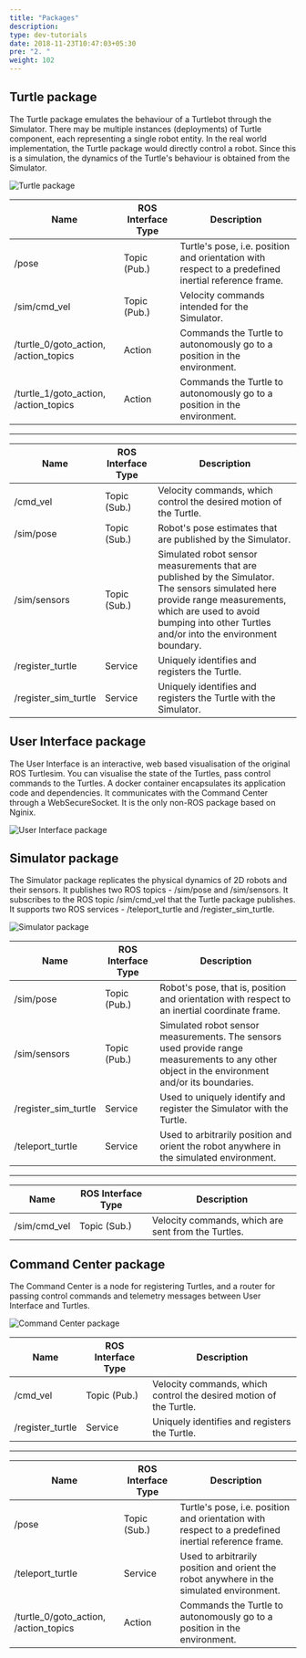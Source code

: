 ```yaml
---
title: "Packages"
description:
type: dev-tutorials
date: 2018-11-23T10:47:03+05:30
pre: "2. "
weight: 102
---
```

## Turtle package
The Turtle package emulates the behaviour of a Turtlebot through the Simulator.
There may be multiple instances (deployments) of Turtle component, each
representing a single robot entity. In the real world implementation,
the Turtle package would directly control a robot. Since this is a simulation,
the dynamics of the Turtle's behaviour is obtained from the Simulator.

![Turtle package](/images/tutorials/turtlesim/packages/package_turtle.png?classes=border,shadow)

| Name | ROS Interface Type | Description |
| ---- | ------------------ | ----------- |
| /pose | Topic (Pub.) | Turtle's pose, i.e. position and orientation with respect to a predefined inertial reference frame. |
| /sim/cmd_vel | Topic (Pub.) | Velocity commands intended for the Simulator. |
| /turtle_0/goto_action, /action_topics | Action | Commands the Turtle to autonomously go to a position in the environment. |
| /turtle_1/goto_action, /action_topics | Action | Commands the Turtle to autonomously go to a position in the environment. |

--------------------------------------------

| Name | ROS Interface Type | Description |
| ---- | ------------------ | ----------- |
| /cmd_vel | Topic (Sub.) | Velocity commands, which control the desired motion of the Turtle. |
| /sim/pose | Topic (Sub.) | Robot's pose estimates that are published by the Simulator. |
| /sim/sensors | Topic (Sub.) | Simulated robot sensor measurements that are published by the Simulator. The sensors simulated here provide range measurements, which are used to avoid bumping into other Turtles and/or into the environment boundary. |
| /register_turtle | Service | Uniquely identifies and registers the Turtle. |
| /register_sim_turtle | Service | Uniquely identifies and registers the Turtle with the Simulator. |


## User Interface package
The User Interface is an interactive, web based visualisation of the original
ROS Turtlesim. You can visualise the state of the Turtles, pass control commands
to the Turtles. A docker container encapsulates its application code and
dependencies. It communicates with the Command Center through a WebSecureSocket.
It is the only non-ROS package based on Nginix.

![User Interface package](/images/tutorials/turtlesim/packages/package_user_interface.png?classes=border,shadow)

## Simulator package
The Simulator package replicates the physical dynamics of 2D robots and
their sensors. It publishes two ROS topics - /sim/pose and /sim/sensors.
It subscribes to the ROS topic /sim/cmd_vel that the Turtle package publishes.
It supports two ROS services - /teleport_turtle and /register_sim_turtle.

![Simulator package](/images/tutorials/turtlesim/packages/package_simulator.png?classes=border,shadow)

| Name | ROS Interface Type | Description |
| ---- | ------------------ | ----------- |
| /sim/pose | Topic (Pub.) | Robot's pose, that is, position and orientation with respect to an inertial coordinate frame. |
| /sim/sensors | Topic (Pub.) | Simulated robot sensor measurements. The sensors used provide range measurements to any other object in the environment and/or its boundaries. |
| /register_sim_turtle | Service | Used to uniquely identify and register the Simulator with the Turtle. |
| /teleport_turtle | Service | Used to arbitrarily position and orient the robot anywhere in the simulated environment. |

----------------------------------

| Name | ROS Interface Type | Description |
| ---- | ------------------ | ----------- |
| /sim/cmd_vel | Topic (Sub.) | Velocity commands, which are sent from the Turtles. |


## Command Center package
The Command Center is a node for registering Turtles, and a router for
passing control commands and telemetry messages between User Interface
and Turtles.

![Command Center package](/images/tutorials/turtlesim/packages/package_command_center.png?classes=border,shadow)

| Name | ROS Interface Type | Description |
| ---- | ------------------ | ----------- |
| /cmd_vel | Topic (Pub.) | Velocity commands, which control the desired motion of the Turtle. |
| /register_turtle | Service | Uniquely identifies and registers the Turtle. |

----------------------------------

| Name | ROS Interface Type | Description |
| ---- | ------------------ | ----------- |
| /pose | Topic (Sub.) | Turtle's pose, i.e. position and orientation with respect to a predefined inertial reference frame. |
| /teleport_turtle | Service | Used to arbitrarily position and orient the robot anywhere in the simulated environment. |
| /turtle_0/goto_action, /action_topics | Action | Commands the Turtle to autonomously go to a position in the environment. |
